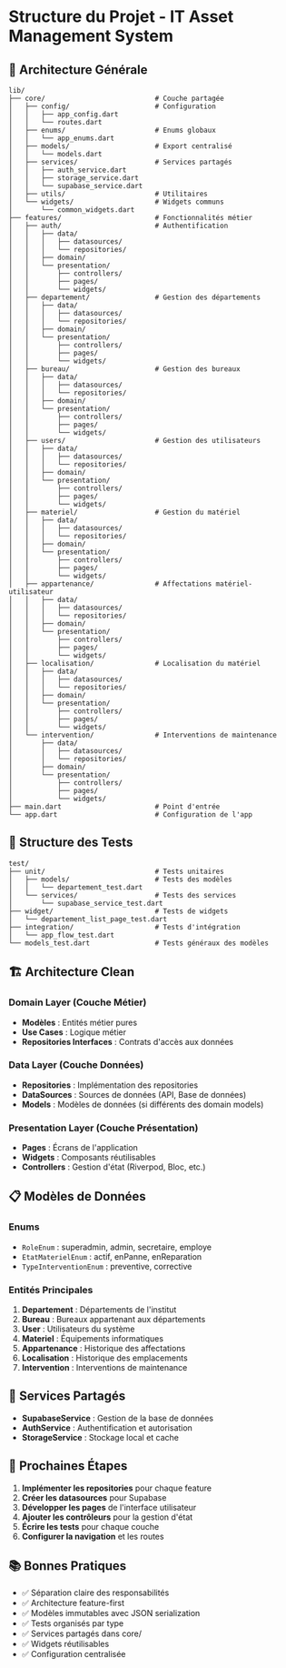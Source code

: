 # Structure du Projet - IT Asset Management System

## 📁 Architecture Générale

```
lib/
├── core/                           # Couche partagée
│   ├── config/                     # Configuration
│   │   ├── app_config.dart
│   │   └── routes.dart
│   ├── enums/                      # Enums globaux
│   │   └── app_enums.dart
│   ├── models/                     # Export centralisé
│   │   └── models.dart
│   ├── services/                   # Services partagés
│   │   ├── auth_service.dart
│   │   ├── storage_service.dart
│   │   └── supabase_service.dart
│   ├── utils/                      # Utilitaires
│   └── widgets/                    # Widgets communs
│       └── common_widgets.dart
├── features/                       # Fonctionnalités métier
│   ├── auth/                       # Authentification
│   │   ├── data/
│   │   │   ├── datasources/
│   │   │   └── repositories/
│   │   ├── domain/
│   │   └── presentation/
│   │       ├── controllers/
│   │       ├── pages/
│   │       └── widgets/
│   ├── departement/                # Gestion des départements
│   │   ├── data/
│   │   │   ├── datasources/
│   │   │   └── repositories/
│   │   ├── domain/
│   │   └── presentation/
│   │       ├── controllers/
│   │       ├── pages/
│   │       └── widgets/
│   ├── bureau/                     # Gestion des bureaux
│   │   ├── data/
│   │   │   ├── datasources/
│   │   │   └── repositories/
│   │   ├── domain/
│   │   └── presentation/
│   │       ├── controllers/
│   │       ├── pages/
│   │       └── widgets/
│   ├── users/                      # Gestion des utilisateurs
│   │   ├── data/
│   │   │   ├── datasources/
│   │   │   └── repositories/
│   │   ├── domain/
│   │   └── presentation/
│   │       ├── controllers/
│   │       ├── pages/
│   │       └── widgets/
│   ├── materiel/                   # Gestion du matériel
│   │   ├── data/
│   │   │   ├── datasources/
│   │   │   └── repositories/
│   │   ├── domain/
│   │   └── presentation/
│   │       ├── controllers/
│   │       ├── pages/
│   │       └── widgets/
│   ├── appartenance/               # Affectations matériel-utilisateur
│   │   ├── data/
│   │   │   ├── datasources/
│   │   │   └── repositories/
│   │   ├── domain/
│   │   └── presentation/
│   │       ├── controllers/
│   │       ├── pages/
│   │       └── widgets/
│   ├── localisation/               # Localisation du matériel
│   │   ├── data/
│   │   │   ├── datasources/
│   │   │   └── repositories/
│   │   ├── domain/
│   │   └── presentation/
│   │       ├── controllers/
│   │       ├── pages/
│   │       └── widgets/
│   └── intervention/               # Interventions de maintenance
│       ├── data/
│       │   ├── datasources/
│       │   └── repositories/
│       ├── domain/
│       └── presentation/
│           ├── controllers/
│           ├── pages/
│           └── widgets/
├── main.dart                       # Point d'entrée
└── app.dart                        # Configuration de l'app
```

## 🧪 Structure des Tests

```
test/
├── unit/                           # Tests unitaires
│   ├── models/                     # Tests des modèles
│   │   └── departement_test.dart
│   └── services/                   # Tests des services
│       └── supabase_service_test.dart
├── widget/                         # Tests de widgets
│   └── departement_list_page_test.dart
├── integration/                    # Tests d'intégration
│   └── app_flow_test.dart
└── models_test.dart                # Tests généraux des modèles
```

## 🏗️ Architecture Clean

### Domain Layer (Couche Métier)
- **Modèles** : Entités métier pures
- **Use Cases** : Logique métier
- **Repositories Interfaces** : Contrats d'accès aux données

### Data Layer (Couche Données)
- **Repositories** : Implémentation des repositories
- **DataSources** : Sources de données (API, Base de données)
- **Models** : Modèles de données (si différents des domain models)

### Presentation Layer (Couche Présentation)
- **Pages** : Écrans de l'application
- **Widgets** : Composants réutilisables
- **Controllers** : Gestion d'état (Riverpod, Bloc, etc.)

## 📋 Modèles de Données

### Enums
- `RoleEnum` : superadmin, admin, secretaire, employe
- `EtatMaterielEnum` : actif, enPanne, enReparation
- `TypeInterventionEnum` : preventive, corrective

### Entités Principales
1. **Departement** : Départements de l'institut
2. **Bureau** : Bureaux appartenant aux départements
3. **User** : Utilisateurs du système
4. **Materiel** : Équipements informatiques
5. **Appartenance** : Historique des affectations
6. **Localisation** : Historique des emplacements
7. **Intervention** : Interventions de maintenance

## 🔧 Services Partagés

- **SupabaseService** : Gestion de la base de données
- **AuthService** : Authentification et autorisation
- **StorageService** : Stockage local et cache

## 🎯 Prochaines Étapes

1. **Implémenter les repositories** pour chaque feature
2. **Créer les datasources** pour Supabase
3. **Développer les pages** de l'interface utilisateur
4. **Ajouter les contrôleurs** pour la gestion d'état
5. **Écrire les tests** pour chaque couche
6. **Configurer la navigation** et les routes

## 📚 Bonnes Pratiques

- ✅ Séparation claire des responsabilités
- ✅ Architecture feature-first
- ✅ Modèles immutables avec JSON serialization
- ✅ Tests organisés par type
- ✅ Services partagés dans core/
- ✅ Widgets réutilisables
- ✅ Configuration centralisée 